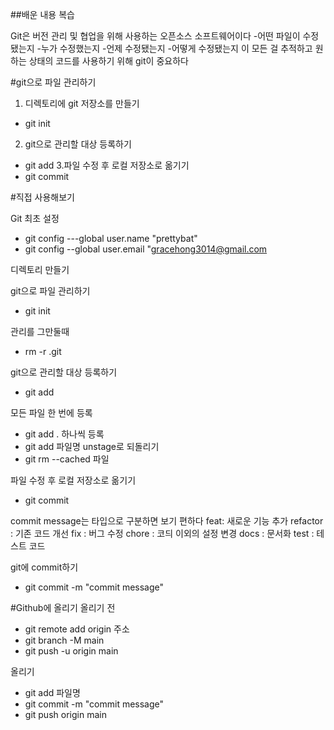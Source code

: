 ##배운 내용 복습

Git은 버전 관리 및 협업을 위해 사용하는 오픈소스 소프트웨어이다
-어떤 파일이 수정됐는지
-누가 수정했는지
-언제 수정됐는지
-어떻게 수정됐는지
이 모든 걸 추적하고 원하는 상태의 코드를 사용하기 위해 git이 중요하다

#git으로 파일 관리하기
1. 디렉토리에 git 저장소를 만들기
- git init
2. git으로 관리할 대상 등록하기
- git add
3.파일 수정 후 로컬 저장소로 옮기기
- git commit


#직접 사용해보기

Git 최초 설정
- git config ---global user.name "prettybat"
- git config --global user.email "gracehong3014@gmail.com

디렉토리 만들기

git으로 파일 관리하기
- git init

관리를 그만둘때
- rm -r .git

git으로 관리할 대상 등록하기
- git add

모든 파일 한 번에 등록
- git add .
하나씩 등록
- git add 파일명
unstage로 되돌리기
- git rm --cached 파일

파일 수정 후 로컬 저장소로 옮기기
- git commit

commit message는 타입으로 구분하면 보기 편하다
feat: 새로운 기능 추가
refactor : 기존 코드 개선
fix : 버그 수정
chore :  코듸 이외의 설정 변경
docs : 문서화
test : 테스트 코드

git에 commit하기
- git commit -m "commit message"


#Github에 올리기
올리기 전
- git remote add origin 주소
- git branch -M main
- git push -u origin main

올리기
- git add 파일명
- git commit -m "commit message"
- git push origin main
